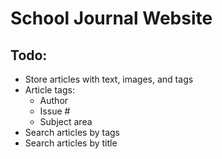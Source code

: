 # School Journal Website

## Todo:
- Store articles with text, images, and tags
- Article tags:
  - Author
  - Issue #
  - Subject area
- Search articles by tags
- Search articles by title
